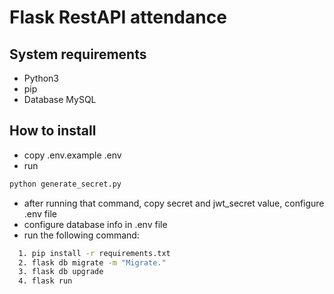 
# Flask RestAPI attendance
## System requirements
- Python3
- pip
- Database MySQL

## How to install
- copy .env.example .env
- run
```bash
python generate_secret.py
```
- after running that command, copy secret and jwt_secret value, configure .env file
- configure database info in .env file
- run the following command:
```bash
  1. pip install -r requirements.txt
  2. flask db migrate -m "Migrate."
  3. flask db upgrade 
  4. flask run
```
